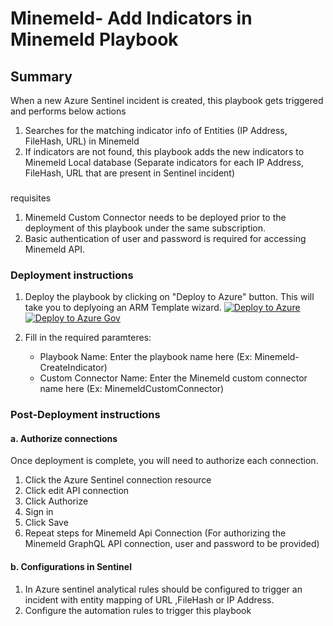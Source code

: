 # Minemeld- Add Indicators in Minemeld Playbook
 ## Summary
 When a new Azure Sentinel incident is created, this playbook gets triggered and performs below actions
 1. Searches for the matching indicator info of Entities (IP Address, FileHash, URL) in Minemeld 
 2. If indicators are not found, this playbook adds the new indicators to Minemeld Local database (Separate indicators for each IP Address, FileHash, URL that are 
 present in Sentinel incident)
 

### 
requisites 
1. Minemeld Custom Connector needs to be deployed prior to the deployment of this playbook under the same subscription.
2. Basic authentication of user and password is required for accessing Minemeld API.

### Deployment instructions 
1. Deploy the playbook by clicking on "Deploy to Azure" button. This will take you to deplyoing an ARM Template wizard.
[![Deploy to Azure](https://aka.ms/deploytoazurebutton)](https://portal.azure.com/#create/Microsoft.Template/uri/https%3A%2F%2Fraw.githubusercontent.com%2FAzure%2FAzure-Sentinel%2Fmaster%2FSolutions%2FMinemeld%2FPlaybooks%2FMinemeldPlaybooks%2FMinemeld-CreateIndicator%2Fazuredeploy.json)
[![Deploy to Azure Gov](https://aka.ms/deploytoazuregovbutton)](https://portal.azure.us/#create/Microsoft.Template/uri/https%3A%2F%2Fraw.githubusercontent.com%2FAzure%2FAzure-Sentinel%2Fmaster%2FSolutions%2FMinemeld%2FPlaybooks%2F%2FMinemeldPlaybooks%2FMinemeld-CreateIndicator%2Fazuredeploy.json)

2. Fill in the required paramteres:
    * Playbook Name: Enter the playbook name here (Ex: Minemeld-CreateIndicator)
    * Custom Connector Name: Enter the Minemeld custom connector name here (Ex: MinemeldCustomConnector)
    
### Post-Deployment instructions 
#### a. Authorize connections
Once deployment is complete, you will need to authorize each connection.
1.	Click the Azure Sentinel connection resource
2.	Click edit API connection
3.	Click Authorize
4.	Sign in
5.	Click Save
6.	Repeat steps for Minemeld Api  Connection (For authorizing the Minemeld GraphQL API connection, user and password to be provided)
#### b. Configurations in Sentinel
1. In Azure sentinel analytical rules should be configured to trigger an incident with entity mapping of URL ,FileHash or IP Address. 
2. Configure the automation rules to trigger this playbook
